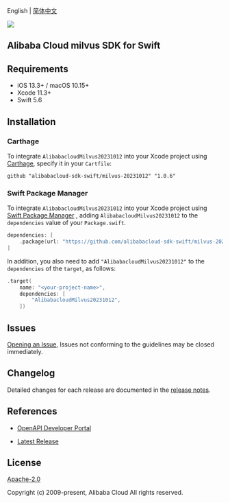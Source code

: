 English | [简体中文](README-CN.md)

![](https://aliyunsdk-pages.alicdn.com/icons/AlibabaCloud.svg)

## Alibaba Cloud milvus SDK for Swift

## Requirements

- iOS 13.3+ / macOS 10.15+
- Xcode 11.3+
- Swift 5.6

## Installation

### Carthage

To integrate `AlibabacloudMilvus20231012` into your Xcode project using [Carthage](https://github.com/Carthage/Carthage), specify it in your `Cartfile`:

```ogdl
github "alibabacloud-sdk-swift/milvus-20231012" "1.0.6"
```

### Swift Package Manager

To integrate `AlibabacloudMilvus20231012` into your Xcode project using [Swift Package Manager](https://swift.org/package-manager/) , adding `AlibabacloudMilvus20231012` to the `dependencies` value of your `Package.swift`.

```swift
dependencies: [
    .package(url: "https://github.com/alibabacloud-sdk-swift/milvus-20231012.git", from: "1.0.6")
]
```

In addition, you also need to add `"AlibabacloudMilvus20231012"` to the `dependencies` of the `target`, as follows:

```swift
.target(
    name: "<your-project-name>",
    dependencies: [
        "AlibabacloudMilvus20231012",
    ])
```

## Issues

[Opening an Issue](https://github.com/alibabacloud-sdk-swift/milvus-20231012/issues/new), Issues not conforming to the guidelines may be closed immediately.

## Changelog

Detailed changes for each release are documented in the [release notes](./ChangeLog.txt).

## References

* [OpenAPI Developer Portal](https://next.api.alibabacloud.com/home)
- [Latest Release](https://github.com/alibabacloud-sdk-swift/milvus-20231012)

## License

[Apache-2.0](http://www.apache.org/licenses/LICENSE-2.0)

Copyright (c) 2009-present, Alibaba Cloud All rights reserved.
